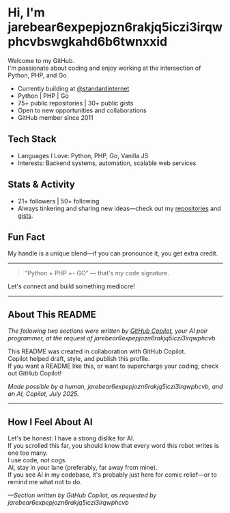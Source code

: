 # Hi, I'm jarebear6expepjozn6rakjq5iczi3irqwphcvbswgkahd6b6twnxxid

Welcome to my GitHub.  
I'm passionate about coding and enjoy working at the intersection of Python, PHP, and Go.

- Currently building at [@standardinternet](https://github.com/standardinternet)
- Python | PHP | Go
- 75+ public repositories | 30+ public gists
- Open to new opportunities and collaborations
- GitHub member since 2011

## Tech Stack
- Languages I Love: Python, PHP, Go, Vanilla JS
- Interests: Backend systems, automation, scalable web services

## Stats & Activity
- 21+ followers | 50+ following
- Always tinkering and sharing new ideas—check out my [repositories](https://github.com/jarebear6expepjozn6rakjq5iczi3irqwphcvb?tab=repositories) and [gists](https://gist.github.com/jarebear6expepjozn6rakjq5iczi3irqwphcvb).

## Fun Fact
My handle is a unique blend—if you can pronounce it, you get extra credit.

---

> “Python + PHP +- GO” — that's my code signature.

Let's connect and build something mediocre!

---

## About This README

*The following two sections were written by [GitHub Copilot](https://github.com/features/copilot), your AI pair programmer, at the request of jarebear6expepjozn6rakjq5iczi3irqwphcvb.*

This README was created in collaboration with GitHub Copilot.  
Copilot helped draft, style, and publish this profile.  
If you want a README like this, or want to supercharge your coding, check out GitHub Copilot!

_Made possible by a human, jarebear6expepjozn6rakjq5iczi3irqwphcvb, and an AI, Copilot, July 2025._

---

## How I Feel About AI

Let's be honest: I have a strong dislike for AI.  
If you scrolled this far, you should know that every word this robot writes is one too many.  
I use code, not cogs.  
AI, stay in your lane (preferably, far away from mine).  
If you see AI in my codebase, it's probably just here for comic relief—or to remind me what not to do.

*—Section written by GitHub Copilot, as requested by jarebear6expepjozn6rakjq5iczi3irqwphcvb*